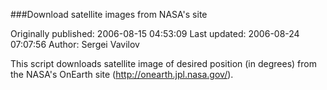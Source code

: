 ###Download satellite images from NASA's site

Originally published: 2006-08-15 04:53:09
Last updated: 2006-08-24 07:07:56
Author: Sergei Vavilov

This script downloads satellite image of desired position (in degrees) from the NASA's OnEarth site (http://onearth.jpl.nasa.gov/).